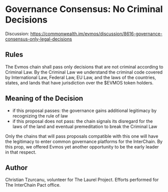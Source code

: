 # Governance Consensus: No Criminal Decisions

Discussion: https://commonwealth.im/evmos/discussion/8616-governance-consensus-only-legal-decisions

## Rules

The Evmos chain shall pass only decisions that are not criminal according to Criminal Law. By the Criminal Law we understand the criminal code covered by International Law, Federal Law, EU Law, and the laws of the countries, states, and lands that have jurisdiction over the $EVMOS token holders.

## Meaning of the Decision

- if this proposal passes: the governance gains additional legitimacy by recognizing the rule of law
- if this proposal does not pass: the chain signals its disregard for the laws of the land and eventual premeditation to break the Criminal Law

Only the chains that will pass proposals compatible with this one will have the legitimacy to enter common governance platforms for the InterChain. By this prop, we offered Evmos yet another opportunity to be the early leader in that respect.

## Author

Christian Tzurcanu, volunteer for The Laurel Project. Efforts performed for The InterChain Pact office.
